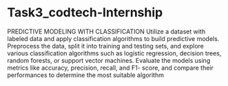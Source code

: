 # Task3_codtech-Internship
PREDICTIVE MODELING WITH CLASSIFICATION
Utilize a dataset with labeled data and apply classification algorithms to build predictive
models. Preprocess the data, split it into training and testing sets, and explore various
classification algorithms such as logistic regression, decision trees, random forests, or
support vector machines. Evaluate the models using metrics like accuracy, precision,
recall, and F1- score, and compare their performances to determine the most suitable
algorithm

